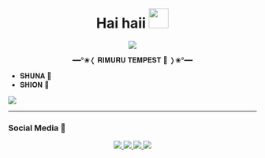 <h1 align="center">Hai haii <img src="https://user-images.githubusercontent.com/1303154/88677602-1635ba80-d120-11ea-84d8-d263ba5fc3c0.gif" width="40px" alt=""><br></h1>
<p align="center">
  <img src="https://i.ibb.co/xh2FvH1/919.gif" />
</p>

<p align="center">
━━°❀❬ 𝐑𝐈𝐌𝐔𝐑𝐔 𝐓𝐄𝐌𝐏𝐄𝐒𝐓 🧿 ❭❀°━━

- 𝐒𝐇𝐔𝐍𝐀 🌸 
- 𝐒𝐇𝐈𝐎𝐍 🍇
<img src="https://i.ibb.co/nR4yjrs/tumblr-0074a9f4f69e7ec930cf41137fa7290d-66df06fd-640.gif" />

</p>

------
### Social Media 🎩
<p align="center">
  <a href="https://instagram.com/ervan2525"><img src="https://img.shields.io/badge/Instagram-E4405F?style=for-the-badge&logo=instagram&logoColor=white"/> 
  <a href="https://www.facebook.com/kontol.kontolmu.1447"><img src="https://img.shields.io/badge/Facebook-%234267B2.svg?&style=for-the-badge&logo=facebook&logoColor=white" />
  <a href="https://wa.me/61426656718"><img src="https://img.shields.io/badge/WhatsApp-25D366?style=for-the-badge&logo=whatsapp&logoColor=white" />
  <a href="https://youtu.be/ZjVRYfi7dhs"><img src="https://img.shields.io/badge/YouTube-Ervan-ff0000?style=for-the-badge&logo=youtube&logoColor=ff0000&link=https://youtube.com/channel/UCQV7cLK7IY_MRMHH4phQORQ" /><br>
</p>
